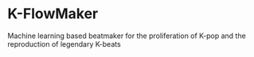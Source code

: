 # K-FlowMaker
Machine learning based beatmaker for the proliferation of K-pop and the reproduction of legendary K-beats
